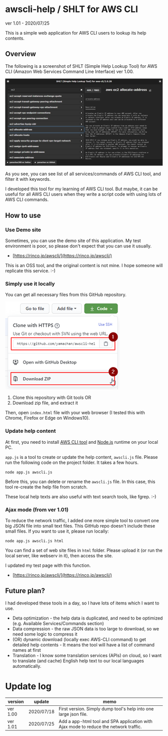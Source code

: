 # awscli-help / SHLT for AWS CLI

ver 1.01 - 2020/07/25

This is a simple web application for AWS CLI users to lookup its help contents.

## Overview

The following is a screenshot of SHLT (Simple Help Lookup Tool) for AWS CLI (Amazon Web Services Command Line Interface) ver 1.00.

![screen shot of this web app](i/web-screenshot-v100.png)

As you see, you can see list of all services/commands of AWS CLI tool, and filter it with keywords.

I developed this tool for my learning of AWS CLI tool. But maybe, it can be useful for all AWS CLI users when they write a script code with using lots of AWS CLI commands.

## How to use

### Use Demo site

Sometimes, you can use the demo site of this application. My test environment is poor, so please don't expect that you can use it usually.

* [https://rinco.jp/awscli/](https://rinco.jp/awscli/)

This is an OSS tool, and the original content is not mine. I hope someone will replicate this service. :-)

### Simply use it locally

You can get all necessary files from this GitHub repository.

![GitHub download](i/github-download.png)

1. Clone this repository with Git tools OR
2. Download zip file, and extract it

Then, open ``index.html`` file with your web browser (I tested this with Chrome, Firefox or Edge on Windows10).

### Update help content

At first, you need to install [AWS CLI tool](https://docs.aws.amazon.com/cli/latest/userguide/cli-chap-install.html) and [Node.js](https://nodejs.org/) runtime on your local PC.

``app.js`` is a tool to create or update the help content, ``awscli.js`` file. Please run the following code on the project folder. It takes a few hours.

```
node app.js awscli.js
```

Before this, you can delete or rename the ``awscli.js`` file. In this case, this tool re-create the help file from scratch.

These local help texts are also useful with text search tools, like fgrep. :-)

### Ajax mode (from ver 1.01)

To reduce the network traffic, I added one more simple tool to convert one big JSON file into small text files. This GitHub repo doesn't include these small files. If you want to use it, please run locally:

```
node app.js awscli.js html
```

You can find a set of web site files in ``html`` folder. Please upload it (or run the local server, like webserv in it), then access the site.

I updated my test page with this function.

* [https://rinco.jp/awscli/](https://rinco.jp/awscli/)

## Future plan?

I had developed these tools in a day, so I have lots of items which I want to use.

* Deta optimization - the help data is duplicated, and need to be optimized (e.g. Available Services/Commands section)
* Data compression - the raw JSON data is too large to download, so we need some logic to compress it
* (OR) dynamic download (locally exec AWS-CLI command) to get detailed help contents - It means the tool will have a list of command names at first
* Translation - I know some translation services (APIs) on cloud, so I want to translate (and cache) English help text to our local languages automatically.

# Update log

| version | update | memo |
| --- | --- | --- | 
| ver 1.00 | 2020/07/18 | First version. Simply dump tool's help into one large json file. |
| ver 1.01 | 2020/07/25 | Add a app-html tool and SPA application with Ajax mode to reduce the network traffic. |
